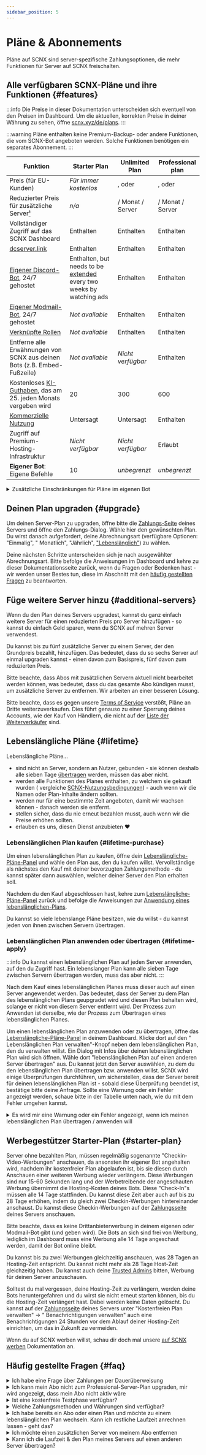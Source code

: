 ```yaml
---
sidebar_position: 5
---
```


# Pläne & Abonnements

Pläne auf SCNX sind server-spezifische Zahlungsoptionen, die mehr Funktionen für Server auf SCNX freischalten.

## Alle verfügbaren SCNX-Pläne und ihre Funktionen {#features}

:::info
Die Preise in dieser Dokumentation unterscheiden sich eventuell von den Preisen im Dashboard. Um die aktuellen,
korrekten Preise in deiner Währung zu sehen, öffne [scnx.xyz/de/plans](https://scnx.xyz/de/plans).
:::

:::warning
Pläne enthalten keine Premium-Backup- oder andere Funktionen, die vom SCNX-Bot angeboten werden. Solche Funktionen
benötigen ein separates Abonnement.
:::

| Funktion                                                                                           | Starter Plan                                                                         | Unlimited Plan                                                                                                                                  | Professional plan                                                                                                                                        |
|----------------------------------------------------------------------------------------------------|--------------------------------------------------------------------------------------|-------------------------------------------------------------------------------------------------------------------------------------------------|----------------------------------------------------------------------------------------------------------------------------------------------------------|
| Preis (für EU-Kunden)                                                                              | *Für immer kostenlos*                                                                | <PlanPrice plan="UNLIMITED" type="MONTHLY" />, <PlanPrice plan="UNLIMITED" type="YEARLY" /> oder <PlanPrice plan="UNLIMITED" type="LIFETIME" /> | <PlanPrice plan="PROFESSIONAL" type="MONTHLY" />, <PlanPrice plan="PROFESSIONAL" type="YEARLY" /> oder <PlanPrice plan="PROFESSIONAL" type="LIFETIME" /> |
| Reduzierter Preis für zusätzliche Server[¹](#additional-servers)                                   | *n/a*                                                                                | <PlanPrice plan="UNLIMITED" type="ADDITIONAL_SERVERS" /> / Monat / Server                                                                       | <PlanPrice plan="PROFESSIONAL" type="ADDITIONAL_SERVERS" /> / Monat / Server                                                                             |
| Vollständiger Zugriff auf das SCNX Dashboard                                                       | Enthalten                                                                            | Enthalten                                                                                                                                       | Enthalten                                                                                                                                                |
| [dcserver.link](/docs/scnx/guilds/dcserver-link)                                                   | Enthalten                                                                            | Enthalten                                                                                                                                       | Enthalten                                                                                                                                                |
| [Eigener Discord-Bot](/docs/custom-bot/intro), 24/7 gehostet                                       | Enthalten, but needs to be [extended](#starter-plan) every two weeks by watching ads | Enthalten                                                                                                                                       | Enthalten                                                                                                                                                |
| [Eigener Modmail-Bot](/docs/modmail/intro), 24/7 gehostet                                          | *Not available*                                                                      | Enthalten                                                                                                                                       | Enthalten                                                                                                                                                | 
| [Verknüpfte Rollen](/docs/linked-roles/intro)                                                      | *Not available*                                                                      | Enthalten                                                                                                                                       | Enthalten                                                                                                                                                |
| Entferne alle Erwähnungen von SCNX aus deinen Bots (z.B. Embed-Fußzeile)                           | *Not available*                                                                      | *Nicht verfügbar*                                                                                                                               | Enthalten                                                                                                                                                |
| Kostenloses [KI-Guthaben](https://faq.scnx.app/ai-on-scnx/), das am 25. jeden Monats vergeben wird | 20                                                                                   | 300                                                                                                                                             | 600                                                                                                                                                      |
| [Kommerzielle Nutzung](/docs/scnx/guilds/faq#commercial-usage)                                     | Untersagt                                                                            | Untersagt                                                                                                                                       | Enthalten                                                                                                                                                |
| Zugriff auf Premium-Hosting-Infrastruktur                                                          | *Nicht verfügbar*                                                                    | *Nicht verfügbar*                                                                                                                               | Erlaubt                                                                                                                                                  |
| **Eigener Bot**: Eigene Befehle                                                                    | 10                                                                                   | *unbegrenzt*                                                                                                                                    | *unbegrenzt*                                                                                                                                             |

<details>
    <summary>Zusätzliche Einschränkungen für Pläne im eigenen Bot</summary>
<table>
    Einige Module beschränken die Anzahl von Elementen (im Falle vom Twitter-Benachrichtigungen zum Beispiel Twitter-Nutzer), die mit einem Plan eingestellt werden können.
    <tr style={{fontWeight: 700}}>
        <td>Modul</td>
        <td>Starter-Plan</td>
        <td>Unlimited Plan</td>
        <td>Professional Plan</td>
    </tr>
    <tr>
        <td>Automatische Nachrichten (pro Kategorie)</td>
        <td>2</td>
        <td>5</td>
        <td>15</td>
    </tr>
    <tr>
        <td>Bewerbung-Kategorien</td>
        <td>2</td>
        <td>7</td>
        <td>25</td>
    </tr>
    <tr>
        <td>RSS-Benachrichtigungen</td>
        <td>1</td>
        <td>4</td>
        <td>10</td>
    </tr>
    <tr>
        <td>TikTok-Benachrichtigungen</td>
        <td>1</td>
        <td>4</td>
        <td>10</td>
    </tr>
    <tr>
        <td>Twitter-Benachrichtigungen</td>
        <td>1</td>
        <td>4</td>
        <td>10</td>
    </tr>
    <tr>
        <td>YouTube-Benachrichtigungen</td>
        <td>1</td>
        <td>4</td>
        <td>10</td>
    </tr>
    <tr>
        <td>Reddit-Benachrichtigungen</td>
        <td>1</td>
        <td>4</td>
        <td>10</td>
    </tr><br/>
Beachte bitte, dass bestimmte Funktionen oder Felder von einigen Modulen, die eine weitgehende Anpassung des Bots erlauben, eventuell nur mit dem Professional Plan anpassbar sind. Du kannst das Modul auch ohne Professional Plan verwenden, das betroffene Feld aber nicht anpassen.
</table>
</details>

## Deinen Plan upgraden {#upgrade}

Um deinen Server-Plan zu upgraden, öffne bitte
die [Zahlungs-Seite](https://scnx.app/de/glink?page=pricing?showUpgradeModal=true) deines Servers und öffne den
Zahlungs-Dialog.
Wähle hier den gewünschten Plan. Du wirst danach aufgefordert, deine Abrechnungsart (verfügbare Optionen: "Einmalig", "
Monatlich", "Jährlich", ["Lebenslänglich"](#lifetime))
zu wählen.

Deine nächsten Schritte unterscheiden sich je nach ausgewählter Abrechnungsart. Bitte befolge die Anweisungen
im Dashboard und kehre zu dieser Dokumentationsseite zurück, wenn du Fragen oder Bedenken hast - wir werden unser Bestes
tun, diese im Abschnitt mit den [häufig gestellten Fragen](#faq) zu beantworten.

## Füge weitere Server hinzu {#additional-servers}

Wenn du den Plan deines Servers upgradest, kannst du ganz einfach weitere Server für einen reduzierten Preis pro Server
hinzufügen - so kannst du einfach Geld sparen, wenn du SCNX auf mehren Server verwendest.

Du kannst bis zu fünf zusätzliche Server zu einem Server, der den Grundpreis bezahlt, hinzufügen. Das bedeutet, dass du
so sechs Server auf einmal upgraden kannst - einen davon zum Basispreis, fünf davon zum reduzierten Preis.

Bitte beachte, dass Abos mit zusätzlichen Servern aktuell nicht bearbeitet werden können, was bedeutet, dass du das
gesamte Abo kündigen musst, um zusätzliche Server zu entfernen. Wir arbeiten an einer besseren Lösung.

Bitte beachte, dass es gegen unsere [Terms of Service](https://scootk.it/scnx-tos) verstößt, Pläne an Dritte
weiterzuverkaufen. Dies führt genauso zu einer Sperrung deines Accounts, wie der Kauf von Händlern, die nicht auf
der [Liste der Weiterverkäufer](https://corp.scootkit.com/docs/scnx/policies/authorized-resellers/) sind.

## Lebenslängliche Pläne {#lifetime}

Lebenslängliche Pläne…

* sind nicht an Server, sondern an Nutzer, gebunden - sie können deshalb alle sieben Tage [übertragen](#lifetime-apply)
  werden, müssen das aber nicht.
* werden alle Funktionen des Planes enthalten, zu welchem sie gekauft wurden (
  vergleiche [SCNX-Nutzungsbedingungen](https://faq.scnx.app/scnx-nutzungsbedingungen/#pl%C3%A4ne)) - auch wenn wir die
  Namen oder Plan-Inhalte ändern sollten.
* werden nur für eine bestimmte Zeit angeboten, damit wir wachsen können - danach werden sie entfernt.
* stellen sicher, dass du nie erneut bezahlen musst, auch wenn wir die Preise erhöhen sollten.
* erlauben es uns, diesen Dienst anzubieten :heart:

### Lebenslänglichen Plan kaufen {#lifetime-purchase}

Um einen lebenslänglichen Plan zu kaufen, öffne
dein [Lebenslängliche-Pläne-Panel](https://scnx.app/de/user/lifetime-plans) und
wähle den Plan aus, den du kaufen willst. Vervollständige als nächstes den Kauf mit deiner bevorzugten
Zahlungsmethode - du kannst später dann auswählen, welcher deiner Server den Plan erhalten soll.

Nachdem du den Kauf abgeschlossen hast, kehre zum [Lebenslängliche-Pläne-Panel](https://scnx.app/de/user/lifetime-plans)
zurück und
befolge die Anweisungen zur [Anwendung eines lebenslänglichen-Plans](#lifetime-apply).

Du kannst so viele lebenslange Pläne besitzen, wie du willst - du kannst jeden von ihnen zwischen Servern übertragen.

### Lebenslänglichen Plan anwenden oder übertragen {#lifetime-apply}

:::info
Du kannst einen lebenslänglichen Plan auf jeden Server anwenden, auf den du Zugriff hast. Ein lebenslanger Plan kann
alle sieben Tage zwischen Servern übertragen werden, muss das aber nicht.
:::

Nach dem Kauf eines lebenslänglichen Planes muss dieser auch auf einen Server angewendet werden. Das bedeutet, dass der
Server zu dem Plan des lebenslänglichen Plans geupgradet wird und diesen Plan behalten wird, solange er nicht von diesem
Server entfernt wird. Der Prozess zum Anwenden ist derselbe, wie der Prozess zum Übertragen eines lebenslänglichen
Planes.

Um einen lebenslänglichen Plan anzuwenden oder zu übertragen, öffne
das [Lebenslängliche-Pläne-Panel](https://scnx.app/user/lifetime-plans) in deinem Dashboard. Klicke dort auf den "
Lebenslänglichen Plan verwalten"-Knopf neben dem lebenslänglichen Plan, den du verwalten willst. Ein Dialog mit Infos
über deinen lebenslänglichen Plan wird sich öffnen. Wähle dort "lebenslänglichen Plan auf einen anderen Server
übertragen"
aus. Du kannst jetzt den Server auswählen, zu dem du den lebenslänglichen Plan übertragen bzw. anwenden willst. SCNX
wird einige
Überprüfungen durchführen, um sicherstellen, dass der Server bereit für deinen lebenslänglichen Plan ist - sobald diese
Überprüfung
beendet ist, bestätige bitte deine Anfrage. Sollte eine Warnung oder ein Fehler angezeigt werden, schaue bitte in der
Tabelle
unten nach, wie du mit dem Fehler umgehen kannst.

<details>
<summary>Es wird mir eine Warnung oder ein Fehler angezeigt, wenn ich meinen lebenslänglichen Plan übertragen / anwenden will</summary>
<table>
<tr><td>Fehler</td><td>Ursache</td><td>Lösung</td></tr>
<tr><td>Dieser Server verwendet bereits einen lebenslänglichen Plan.</td><td>Der Server, auf welchen du deinen Plan anwenden willst, verwendet bereits diesen oder einen anderen, lebenslänglichen Plan.</td><td><ul><li>Entferne den lebenslänglichen Plan von diesem Server.</li><li><a href="https://scnx.app/de/help">Kontaktiere unser Team</a> für Hilfe.</li></ul></td></tr>
<tr><td>Dieser Server hat ein aktives Abo.</td><td>Der Server, auf welchen du deinen Plan anwenden willst, verwendet ein aktives Abo, um einen Plan zu bezahlen. Lebenslängliche Pläne können nicht auf Server angewendet werden, die ein aktives Abo haben.</td><td>
<ul><li>Kündige das Abo und warte, bis es abgelaufen ist.</li><li><a href="https://scnx.app/de/help">Kontaktiere unser Team</a>, um es sofort zu entfernen.</li></ul></td></tr>
<tr><td>Der Server hat aktuell [einen Plan]. Beachte, dass die alte Zahlungsperiode nicht zurückgesetzt werden kann.</td><td>Dies ist nur eine Warnung, welche auftritt, wenn der Server bereits einen Plan hat. Das Fortfahren wird diesen Plan überschreiben - im Klartext heißt das, dass wir dir eventuelle Laufzeit nicht mehr zurückerstatten können, nachdem du den lebenslänglichen Plan angewendet hast.</td><td>Du kannst unter der Meldung trotzdem fortfahren, indem du dem Plan-Verlust zustimmst, oder warten, bis der aktuelle Plan abgelaufen ist.</td></tr>
<tr><td>Der Server hat aktuell [einen Plan]. Du kannst nicht fortfahren, da du nicht der Besitzer bist.</td><td>Wie im vorherigen Punkt beschrieben, überschreibt das Anwenden des lebenslänglichen Plans die Zahlungsperiode. Um eventuelle Missverständnisse zu vermeiden, kann nur der Serverowner diese zurücksetzen.</td><td><ul><li>Kontaktiere den Server-Besitzer, dass du einen lebenslänglichen Plan anwenden willst und das dieser den Plan des Servers daher nicht verlängern sollen. Warte, bis der aktuelle Server-Plan abgelaufen ist.</li><li><a href="https://scnx.app/de/help">Kontaktiere unser Team</a> für Unterstützung.</li></ul></td></tr>
<tr><td>Dieser lebenslängliche Plan ist im Cooldown.</td><td>Der Server jedes lebenslänglichen Plans kann nur alle sieben Tage geändert werden. Dieser lebenslängliche Plan wurde in den letzten sieben Tagen übertragen.</td><td>Warte, bis die Cooldown-Periode abgelaufen ist.</td></tr>
</table>
</details>

## Werbegestützer Starter-Plan {#starter-plan}

Server ohne bezahlten Plan, müssen regelmäßig sogenannte "Checkin-Video-Werbungen" anschauen, da ansonsten ihr
eigener Bot angehalten wird, nachdem ihr kostenfreier Plan abgelaufen ist, bis sie diesen durch Anschauen einer weiteren
Werbung wieder verlängern. Diese Werbungen sind nur 15-60 Sekunden lang und der Werbetreibende der angeschauten Werbung
übernimmt die Hosting-Kosten deines Bots. Diese "Check-In"s müssen alle 14 Tage stattfinden.
Du kannst diese Zeit aber auch auf bis zu 28 Tage erhöhen, indem du gleich zwei Checkin-Werbungen hintereinander
anschaust. Du kannst diese Checkin-Werbungen auf der
[Zahlungsseite](https://scnx.app/de/glink?page=pricing) deines Servers anschauen.

Bitte beachte, dass es keine Drittanbieterwerbung in deinem eigenen oder Modmail-Bot gibt (und geben wird). Die Bots an
sich sind frei von Werbung, lediglich im Dashboard muss eine Werbung alle 14 Tage angeschaut werden, damit der Bot
online
bleibt.

Du kannst bis zu zwei Werbungen gleichzeitig anschauen, was 28 Tagen an Hosting-Zeit entspricht. Du kannst nicht mehr
als
28 Tage Host-Zeit gleichzeitig haben. Du kannst auch deine [Trusted Admins](/docs/scnx/guilds/trusted-admins) bitten, Werbung für deinen
Server anzuschauen.

Solltest du mal vergessen, deine Hosting-Zeit zu verlängern, werden deine Bots heruntergefahren und du wirst sie nicht
erneut starten können, bis du die Hosting-Zeit verlängert hast. Dabei werden keine Daten gelöscht. Du kannst auf
der [Zahlungsseite](https://scnx.app/de/glink?page=pricing) deines Servers unter "Kostenfreien Plan verwalten" -> "
Benachrichtigungen verwalten" auch eine Benachrichtigungen 24 Stunden vor dem Ablauf deiner Hosting-Zeit einrichten, um
das in Zukunft zu vermeiden.

Wenn du auf SCNX werben willst, schau dir doch mal unsere [auf SCNX werben](/docs/scnx/account-and-billing/ads) Dokumentation
an.

## Häufig gestellte Fragen {#faq}

<details>
<summary>Ich habe eine Frage über Zahlungen per Dauerüberweisung</summary>

Alle Infos findest du in unserer <a href="/de/docs/account-and-billing/faq#reoccurring-transfer">Anleitung zu diesem
Thema</a>.
</details>
<details>
<summary>Ich kann mein Abo nicht zum Professional-Server-Plan upgraden, mir wird angezeigt, dass mein Abo nicht aktiv wäre</summary>
<ul>
<li>Bitte stelle sicher, dass du dein Abo nicht gekündigt hast</li>
<li>Bitte stelle sicher, dass dein Abo nicht in der Zukunft startet (das passiert, wenn du von einem einmaligen Upgrade zu einem Abo wechselst) - in diesem Fall muss unser Team das Upgrade manuell durchführen.</li>
<li><a href="https://scnx.app/de/help">Kontaktiere unser Team</a>, damit wir uns das anschauen können.</li>
</ul>
</details>
<details>
<summary>Ist eine kostenfreie Testphase verfügbar?</summary>

Ja, du kannst eine kostenfreie Testphase im Dashboard starten, wenn dein Server folgende Bedingungen erfüllst:
<ul>
    <li>Dein Server hat noch in keiner kostenfreien Testphase zuvor teilgenommen.</li>
    <li>Dein Server wurde noch nie geupgradet.</li>
    <li>Dein Server wurde noch nie zuvor von SCNX gelöscht.</li>
</ul>
Du musst keine Zahlungsmethode angeben, um eine kostenfreie Testphase zu starten - du musst nur einen Knopf drücken.
Um zu schauen, ob eine kostenfreie Testphase für dich verfügbar ist, öffne die <a href="https://scnx.app/de/glink?page=pricing">Zahlungsseite</a> deines Servers - wenn dein Server für eine Testphase berechtigt ist, wird hier ein Banner angezeigt.
</details>
<details>
<summary>Welche Zahlungsmethoden und Währungen sind verfügbar?</summary>

<table>
    <tr>
    <td>Wohnort</td>
    <td>Währung</td>
    <td>Zahlungsmethoden für einmalige Käufe</td>
    <td>Zahlungsmethoden für Abos</td>
</tr>
<tr>
    <td>Europäische Union</td>
    <td>Euro</td>
    <td>Kreditkarte, PayPal, SEPA-Banküberweisung, Klarna, paysafecard, <a href="/de/docs/scnx/account-and-billing/faq#direct-debit">SEPA-Lastschriftverfahren</a>, EPS, iDEAL, Przelewy24, Bancontact, Revolut Pay, WeChat Pay, Alipay, Apple Pay, Google Pay</td>
    <td>Credit Card, PayPal, Apple Pay, Google Pay, Revolut Pay, <a href="/de/docs/scnx/account-and-billing/faq#direct-debit">SEPA-Lastschriftverfahren</a>, <a href="/docs/scnx/account-and-billing/faq#reoccurring-transfer">Dauerauftrag</a></td>
</tr>
<tr>
    <td>Sonstiges (über Paddle)</td>
    <td>Lokalisierte Preise und Währungen sind verfügbar</td>
    <td>Kreditkarte, PayPal, Apple Pay, Google Pay</td>
    <td>Kreditkarte, PayPal, Apple Pay, Google Pay</td>
</tr>
</table>
</details>
<details>
<summary>Ich habe bereits ein Abo oder einen Plan und möchte zu einem lebenslänglichen Plan wechseln. Kann ich restliche Laufzeit anrechnen lassen - geht das?</summary>

Wenn dein Plan oder Abo mehr als zwei Monate Laufzeit übrig hat, können wir das entweder an deinen
Lebenslänglichen-Plan-Kauf anrechnen oder dir den anteilsmässigen Preis zurückerstatten.
Bitte <a href="https://scnx.app/help">kontaktiere unser Team</a>.
</details>

<details>

<summary>Ich möchte einen zusätzlichen Server von meinem Abo entfernen</summary>

Das ist aktuell nicht möglich. Bitte kündige dein Abo und schließe ein neues ab. Wir arbeiten an einer besseren Lösung.
</details>


<details>
<summary>Kann ich die Laufzeit & den Plan meines Servers auf einen anderen Server übertragen?</summary>

Unser Team kann die Laufzeit und damit verbunde Daten (wie den Plan und eventuelle Abos) auf einen anderen Server
übertragen, wenn <b>eine</b> der folgenden Bedingungen erfüllt wird:
<ul>
<li>Dein Plan wird mit einem aktiven Abo bezahlt</li><li>Die restliche Laufzeit beträgt mehr als zwei Monate</li>
</ul>
<b>Du kannst eine Übertragung maximal alle 6 Monate beantragen</b>. <br/>

Um eine solche Übertragung zu beantragen, <a href="https://scnx.app/de/help">kontaktiere unser Team</a>. Bitte beachte,
dass wir deine Anfrage ablehnen können, wenn wir glauben, dass du diese Regelung missbrauchst. Es macht übrigens auch
Sinn, unser Team zu kontaktieren, solltest du diese Bedingungen nicht erfüllen, denn unser Team kann eine einmalige
Ausnahme auf einer Fall-zu-Fall-Basis vornehmen.

Wenn du planst, eine <a href="/de/docs/faq#transfer">Übertragung aller Daten deines Servers</a> zu beantragen (das enthält alle
Daten deines Servers, inklusive Bot-Konfiguration), beantrage bitte keine Plan-Übertragung, denn das macht eine gesamte
Datenübertragung unmöglich. Bitte beachte außerdem, dass im Falle einer Übertragung die Laufzeiten der beiden Server
nicht addiert werden, sondern die Laufzeit des alten Servers die des neuen Servers überschreibt.
</details>